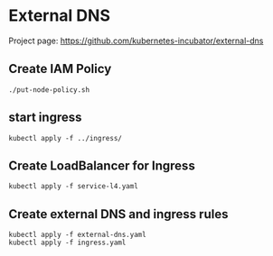# External DNS

Project page: https://github.com/kubernetes-incubator/external-dns

## Create IAM Policy
```
./put-node-policy.sh
```

## start ingress
```
kubectl apply -f ../ingress/
```

## Create LoadBalancer for Ingress
```
kubectl apply -f service-l4.yaml
```

## Create external DNS and ingress rules
```
kubectl apply -f external-dns.yaml
kubectl apply -f ingress.yaml
```
